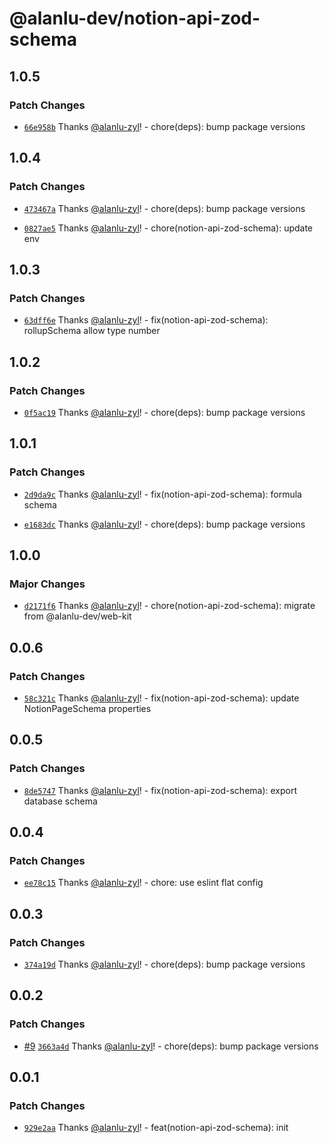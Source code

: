 # @alanlu-dev/notion-api-zod-schema

## 1.0.5

### Patch Changes

- [`66e958b`](https://github.com/alanlu-dev/notion-kit/commit/66e958b161901b602ac2faa8421629df66adf39d) Thanks [@alanlu-zyl](https://github.com/alanlu-zyl)! - chore(deps): bump package versions

## 1.0.4

### Patch Changes

- [`473467a`](https://github.com/alanlu-dev/notion-kit/commit/473467abe48fe75ceb88d1be8c53067067806561) Thanks [@alanlu-zyl](https://github.com/alanlu-zyl)! - chore(deps): bump package versions

- [`0827ae5`](https://github.com/alanlu-dev/notion-kit/commit/0827ae574dec926fadb4d446250656ad912c419f) Thanks [@alanlu-zyl](https://github.com/alanlu-zyl)! - chore(notion-api-zod-schema): update env

## 1.0.3

### Patch Changes

- [`63dff6e`](https://github.com/alanlu-dev/notion-kit/commit/63dff6ec1236f23c464bb152a14a4d13dccaa150) Thanks [@alanlu-zyl](https://github.com/alanlu-zyl)! - fix(notion-api-zod-schema): rollupSchema allow type number

## 1.0.2

### Patch Changes

- [`0f5ac19`](https://github.com/alanlu-dev/notion-kit/commit/0f5ac196bc0942a5c462972bf3b8b018a2fda9c2) Thanks [@alanlu-zyl](https://github.com/alanlu-zyl)! - chore(deps): bump package versions

## 1.0.1

### Patch Changes

- [`2d9da9c`](https://github.com/alanlu-dev/notion-kit/commit/2d9da9c1508baa5693d6afde2d3e800b9cffc999) Thanks [@alanlu-zyl](https://github.com/alanlu-zyl)! - fix(notion-api-zod-schema): formula schema

- [`e1683dc`](https://github.com/alanlu-dev/notion-kit/commit/e1683dc9fface016f0c77d5f3cec3c9ae59b984a) Thanks [@alanlu-zyl](https://github.com/alanlu-zyl)! - chore(deps): bump package versions

## 1.0.0

### Major Changes

- [`d2171f6`](https://github.com/alanlu-dev/notion-kit/commit/d2171f6c4f23207a2c66c26d6b06e0eaf5204ab3) Thanks [@alanlu-zyl](https://github.com/alanlu-zyl)! - chore(notion-api-zod-schema): migrate from @alanlu-dev/web-kit

## 0.0.6

### Patch Changes

- [`58c321c`](https://github.com/alanlu-dev/web-kit/commit/58c321ce0c627ec0769b95b4860a51e98429b6bd) Thanks [@alanlu-zyl](https://github.com/alanlu-zyl)! - fix(notion-api-zod-schema): update NotionPageSchema properties

## 0.0.5

### Patch Changes

- [`8de5747`](https://github.com/alanlu-dev/web-kit/commit/8de5747735fd7b23823380516665420a358a6a7d) Thanks [@alanlu-zyl](https://github.com/alanlu-zyl)! - fix(notion-api-zod-schema): export database schema

## 0.0.4

### Patch Changes

- [`ee78c15`](https://github.com/alanlu-dev/web-kit/commit/ee78c1513de2aeb2058ffe01adb3d3109a321af5) Thanks [@alanlu-zyl](https://github.com/alanlu-zyl)! - chore: use eslint flat config

## 0.0.3

### Patch Changes

- [`374a19d`](https://github.com/alanlu-dev/web-kit/commit/374a19d97b51ad7011016835e78191828c3d49e8) Thanks [@alanlu-zyl](https://github.com/alanlu-zyl)! - chore(deps): bump package versions

## 0.0.2

### Patch Changes

- [#9](https://github.com/alanlu-dev/web-kit/pull/9) [`3663a4d`](https://github.com/alanlu-dev/web-kit/commit/3663a4d77ed642cadb88738a9befd352a41cf3c4) Thanks [@alanlu-zyl](https://github.com/alanlu-zyl)! - chore(deps): bump package versions

## 0.0.1

### Patch Changes

- [`929e2aa`](https://github.com/alanlu-dev/web-kit/commit/929e2aacfb137eb27e46743c92d861d321217a04) Thanks [@alanlu-zyl](https://github.com/alanlu-zyl)! - feat(notion-api-zod-schema): init
